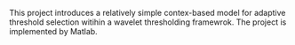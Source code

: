 This project introduces a relatively simple contex-based model for adaptive threshold selection witihin a wavelet thresholding framewrok. The project is implemented by Matlab.